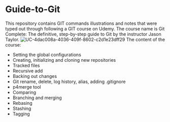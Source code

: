 # Guide-to-Git
This repository contains GIT commands illustrations and notes that were typed out through following a GIT course on Udemy. The course name is Git Complete: The definitive, step-by-step guide to Git by the instructor Jason Taylor.
![UC-4dac008a-4036-409f-8602-c2d1e23dff29](https://user-images.githubusercontent.com/93892538/183267916-43f1515b-645c-48ef-8e2b-c2bc157445e0.jpg)
The content of the course:
- Setting the global configurations
- Creating, initializing and cloning new repositories
- Tracked files
- Recursive add
- Backing out changes
- Git rename, delete, log history, alias, adding .gitignore
- p4merge tool
- Comparing
- Branching and merging
- Rebasing
- Stashing
- Tagging
